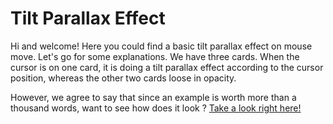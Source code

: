 # Tilt Parallax Effect

Hi and welcome! Here you could find a basic tilt parallax effect on mouse move. Let's go for some explanations. We have three cards. When the cursor is on one card, it is doing a tilt parallax effect according to the cursor position, whereas the other two cards loose in opacity.

However, we agree to say that since an example is worth more than a thousand words, want to see how does it look ? [Take a look right here!](https://zahjen.github.io/Tilt-Parallax/)
